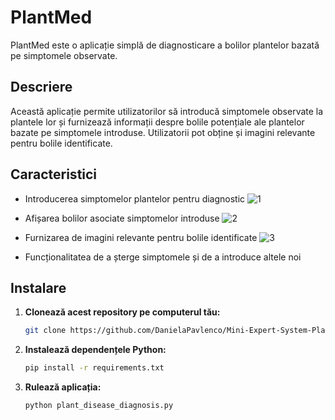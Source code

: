 # PlantMed

PlantMed este o aplicație simplă de diagnosticare a bolilor plantelor bazată pe simptomele observate.

## Descriere

Această aplicație permite utilizatorilor să introducă simptomele observate la plantele lor și furnizează informații despre bolile potențiale ale plantelor bazate pe simptomele introduse. Utilizatorii pot obține și imagini relevante pentru bolile identificate.

## Caracteristici

- Introducerea simptomelor plantelor pentru diagnostic
  ![1](https://github.com/DanielaPavlenco/Mini-Expert-System-PlantMed/assets/101560755/54d5dfc7-8fa0-4eea-a3a5-e4b3f7449b86)


- Afișarea bolilor asociate simptomelor introduse
  ![2](https://github.com/DanielaPavlenco/Mini-Expert-System-PlantMed/assets/101560755/195d7853-52e2-4e9d-a6f7-df0a9f4d54a7)

- Furnizarea de imagini relevante pentru bolile identificate
  ![3](https://github.com/DanielaPavlenco/Mini-Expert-System-PlantMed/assets/101560755/4d4bc5ed-210a-4d5f-a339-4c67eed3e8c8)

- Funcționalitatea de a șterge simptomele și de a introduce altele noi

## Instalare

1. **Clonează acest repository pe computerul tău:**

    ```bash
    git clone https://github.com/DanielaPavlenco/Mini-Expert-System-PlantMed.git
    ```

2. **Instalează dependențele Python:**

    ```bash
    pip install -r requirements.txt
    ```

3. **Rulează aplicația:**

    ```bash
    python plant_disease_diagnosis.py
    ```



